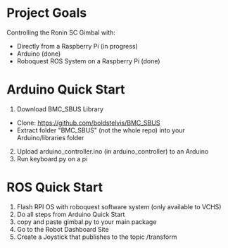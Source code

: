 # Project Goals

Controlling the Ronin SC Gimbal with:

- Directly from a Raspberry Pi (in progress)
- Arduino (done)
- Roboquest ROS System on a Raspberry Pi (done)

# Arduino Quick Start

1. Download BMC_SBUS Library

- Clone: https://github.com/boldstelvis/BMC_SBUS
- Extract folder "BMC_SBUS" (not the whole repo) into your Arduino/libraries folder

2. Upload arduino_controller.ino (in arduino_controller) to an Arduino
3. Run keyboard.py on a pi

# ROS Quick Start

1. Flash RPI OS with roboquest software system (only available to VCHS)
2. Do all steps from Arduino Quick Start
3. copy and paste gimbal.py to your main package
4. Go to the Robot Dashboard Site
5. Create a Joystick that publishes to the topic /transform
